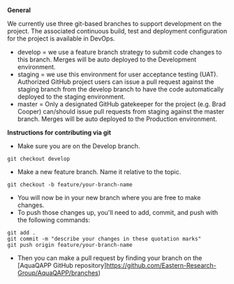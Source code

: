 **General**

We currently use three git-based branches to support development on the project. The associated continuous build, test and deployment configuration for the project is available in DevOps.

- develop = we use a feature branch strategy to submit code changes to this branch. Merges will be auto deployed to the Development environment.
- staging = we use this environment for user acceptance testing (UAT). Authorized GitHub project users can issue a pull request against the staging branch from the develop branch to have the code automatically deployed to the staging environment. 
- master = Only a designated GitHub gatekeeper for the project (e.g. Brad Cooper) can/should issue pull requests from staging against the master branch. Merges will be auto deployed to the Production environment.

**Instructions for contributing via git**

- Make sure you are on the Develop branch.

```
git checkout develop
```

- Make a new feature branch. Name it relative to the topic.

```
git checkout -b feature/your-branch-name
```

- You will now be in your new branch where you are free to make changes.
- To push those changes up, you'll need to add, commit, and push with the following commands:

```
git add .
git commit -m "describe your changes in these quotation marks"
git push origin feature/your-branch-name
```

- Then you can make a pull request by finding your branch on the
  [AquaQAPP GitHub repository]https://github.com/Eastern-Research-Group/AquaQAPP/branches)
